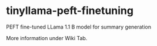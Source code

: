 # tinyllama-peft-finetuning
PEFT fine-tuned LLama 1.1 B model for summary generation

More information under Wiki Tab.
